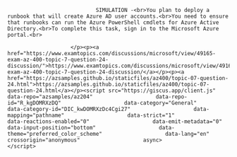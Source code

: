 <p class="card-text">
							
								SIMULATION -<br>You plan to deploy a runbook that will create Azure AD user accounts.<br>You need to ensure that runbooks can run the Azure PowerShell cmdlets for Azure Active Directory.<br>To complete this task, sign in to the Microsoft Azure portal.<br>
							
						</p><p><a href="https://www.examtopics.com/discussions/microsoft/view/49165-exam-az-400-topic-7-question-24-discussion/">https://www.examtopics.com/discussions/microsoft/view/49165-exam-az-400-topic-7-question-24-discussion/</a></p><p><a href="https://azsamples.github.io/staticfiles/az400/topic-07-question-24.html">https://azsamples.github.io/staticfiles/az400/topic-07-question-24.html</a></p><script src="https://giscus.app/client.js"                    data-repo="azsamples/az204"                    data-repo-id="R_kgDOMRXzDQ"                    data-category="General"                    data-category-id="DIC_kwDOMRXzDc4Cgi27"                    data-mapping="pathname"                    data-strict="1"                    data-reactions-enabled="0"                    data-emit-metadata="0"                    data-input-position="bottom"                    data-theme="preferred_color_scheme"                    data-lang="en"                    crossorigin="anonymous"                    async>                    </script>
